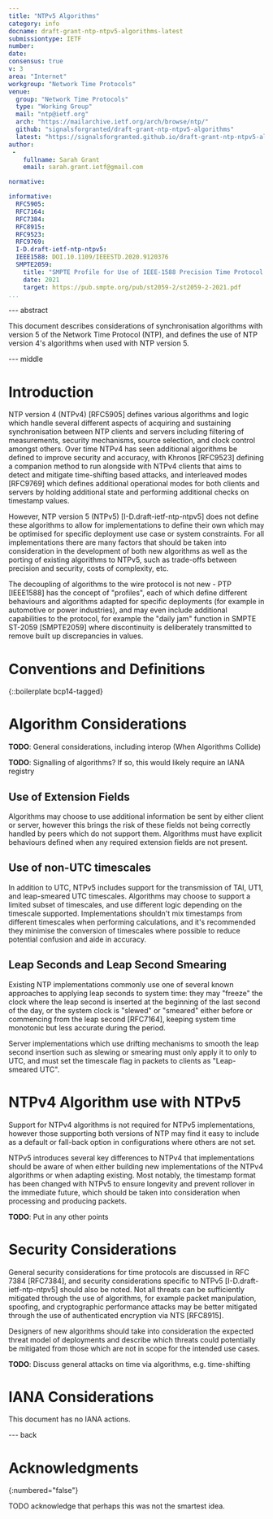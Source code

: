 ```yaml
---
title: "NTPv5 Algorithms"
category: info
docname: draft-grant-ntp-ntpv5-algorithms-latest
submissiontype: IETF
number:
date:
consensus: true
v: 3
area: "Internet"
workgroup: "Network Time Protocols"
venue:
  group: "Network Time Protocols"
  type: "Working Group"
  mail: "ntp@ietf.org"
  arch: "https://mailarchive.ietf.org/arch/browse/ntp/"
  github: "signalsforgranted/draft-grant-ntp-ntpv5-algorithms"
  latest: "https://signalsforgranted.github.io/draft-grant-ntp-ntpv5-algorithms/draft-grant-ntp-ntpv5-algorithms.html"
author:
 -
    fullname: Sarah Grant
    email: sarah.grant.ietf@gmail.com

normative:

informative:
  RFC5905:
  RFC7164:
  RFC7384:
  RFC8915:
  RFC9523:
  RFC9769:
  I-D.draft-ietf-ntp-ntpv5:
  IEEE1588: DOI.10.1109/IEEESTD.2020.9120376
  SMPTE2059:
    title: "SMPTE Profile for Use of IEEE-1588 Precision Time Protocol in Professional Broadcast Applications"
    date: 2021
    target: https://pub.smpte.org/pub/st2059-2/st2059-2-2021.pdf
...
```


--- abstract

This document describes considerations of synchronisation algorithms with version 5 of the Network Time Protocol (NTP), and defines the use of NTP version 4's algorithms when used with NTP version 5.

--- middle

# Introduction

NTP version 4 (NTPv4) [RFC5905] defines various algorithms and logic which handle several different aspects of acquiring and sustaining synchronisation between NTP clients and servers including filtering of measurements, security mechanisms, source selection, and clock control amongst others. Over time NTPv4 has seen additional algorithms be defined to improve security and accuracy, with Khronos [RFC9523] defining a companion method to run alongside with NTPv4 clients that aims to detect and mitigate time-shifting based attacks, and interleaved modes [RFC9769] which defines additional operational modes for both clients and servers by holding additional state and performing additional checks on timestamp values.

However, NTP version 5 (NTPv5) [I-D.draft-ietf-ntp-ntpv5] does not define these algorithms to allow for implementations to define their own which may be optimised for specific deployment use case or system constraints. For all implementations there are many factors that should be taken into consideration in the development of both new algorithms as well as the porting of existing algorithms to NTPv5, such as trade-offs between precision and security, costs of complexity, etc.

The decoupling of algorithms to the wire protocol is not new - PTP [IEEE1588] has the concept of "profiles", each of which define different behaviours and algorithms adapted for specific deployments (for example in automotive or power industries), and may even include additional capabilities to the protocol, for example the "daily jam" function in SMPTE ST-2059 [SMPTE2059] where discontinuity is deliberately transmitted to remove built up discrepancies in values.

# Conventions and Definitions

{::boilerplate bcp14-tagged}

# Algorithm Considerations

**TODO**: General considerations, including interop (When Algorithms Collide)

**TODO**: Signalling of algorithms? If so, this would likely require an IANA registry

## Use of Extension Fields

Algorithms may choose to use additional information be sent by either client or server, however this brings the risk of these fields not being correctly handled by peers which do not support them. Algorithms must have explicit behaviours defined when any required extension fields are not present.

## Use of non-UTC timescales

In addition to UTC, NTPv5 includes support for the transmission of TAI, UT1, and leap-smeared UTC timescales. Algorithms may choose to support a limited subset of timescales, and use different logic depending on the timescale supported. Implementations shouldn't mix timestamps from different timescales when performing calculations, and it's recommended they minimise the conversion of timescales where possible to reduce potential confusion and aide in accuracy. 

## Leap Seconds and Leap Second Smearing

Existing NTP implementations commonly use one of several known approaches to applying leap seconds to system time: they may "freeze" the clock where the leap second is inserted at the beginning of the last second of the day, or the system clock is "slewed" or "smeared" either before or commencing from the leap second [RFC7164], keeping system time monotonic but less accurate during the period.

Server implementations which use drifting mechanisms to smooth the leap second insertion such as slewing or smearing must only apply it to only to UTC, and must set the timescale flag in packets to clients as "Leap-smeared UTC".

# NTPv4 Algorithm use with NTPv5

Support for NTPv4 algorithms is not required for NTPv5 implementations, however those supporting both versions of NTP may find it easy to include as a default or fall-back option in configurations where others are not set.

NTPv5 introduces several key differences to NTPv4 that implementations should be aware of when either building new implementations of the NTPv4 algorithms or when adapting existing. Most notably, the timestamp format has been changed with NTPv5 to ensure longevity and prevent rollover in the immediate future, which should be taken into consideration when processing and producing packets.

**TODO**: Put in any other points

# Security Considerations

General security considerations for time protocols are discussed in RFC 7384 [RFC7384], and security considerations specific to NTPv5 [I-D.draft-ietf-ntp-ntpv5] should also be noted. Not all threats can be sufficiently mitigated through the use of algorithms, for example packet manipulation, spoofing, and cryptographic performance attacks may be better mitigated through the use of authenticated encryption via NTS [RFC8915].

Designers of new algorithms should take into consideration the expected threat model of deployments and describe which threats could potentially be mitigated from those which are not in scope for the intended use cases.

**TODO**: Discuss general attacks on time via algorithms, e.g. time-shifting

# IANA Considerations

This document has no IANA actions.

--- back

# Acknowledgments
{:numbered="false"}

TODO acknowledge that perhaps this was not the smartest idea.
